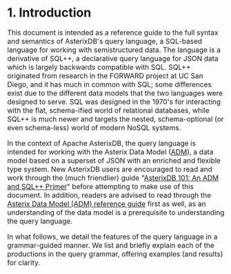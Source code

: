 <!--
 ! Licensed to the Apache Software Foundation (ASF) under one
 ! or more contributor license agreements.  See the NOTICE file
 ! distributed with this work for additional information
 ! regarding copyright ownership.  The ASF licenses this file
 ! to you under the Apache License, Version 2.0 (the
 ! "License"); you may not use this file except in compliance
 ! with the License.  You may obtain a copy of the License at
 !
 !   http://www.apache.org/licenses/LICENSE-2.0
 !
 ! Unless required by applicable law or agreed to in writing,
 ! software distributed under the License is distributed on an
 ! "AS IS" BASIS, WITHOUT WARRANTIES OR CONDITIONS OF ANY
 ! KIND, either express or implied.  See the License for the
 ! specific language governing permissions and limitations
 ! under the License.
 !-->

# <a id="Introduction">1. Introduction</a><font size="3"/>

This document is intended as a reference guide to the full syntax and semantics of
AsterixDB's query language, a SQL-based language for working with semistructured data.
The language is a derivative of SQL++, a declarative query language for JSON data which
is largely backwards compatible with SQL.
SQL++ originated from research in the FORWARD project at UC San Diego, and it has
much in common with SQL; some differences exist due to the different data models that
the two languages were designed to serve.
SQL was designed in the 1970's for interacting with the flat, schema-ified world of
relational databases, while SQL++ is much newer and targets the nested, schema-optional
(or even schema-less) world of modern NoSQL systems.

In the context of Apache AsterixDB, the query language is intended for working with the Asterix Data Model
([ADM](../datamodel.html)), a data model based on a superset of JSON with an enriched and flexible type system.
New AsterixDB users are encouraged to read and work through the (much friendlier) guide
"[AsterixDB 101: An ADM and SQL++ Primer](primer-sqlpp.html)" before attempting to make use of this document.
In addition, readers are advised to read through the [Asterix Data Model (ADM) reference guide](../datamodel.html)
first as well, as an understanding of the data model is a prerequisite to understanding the query language.

In what follows, we detail the features of the query language in a grammar-guided manner.
We list and briefly explain each of the productions in the query grammar, offering examples
(and results) for clarity.

